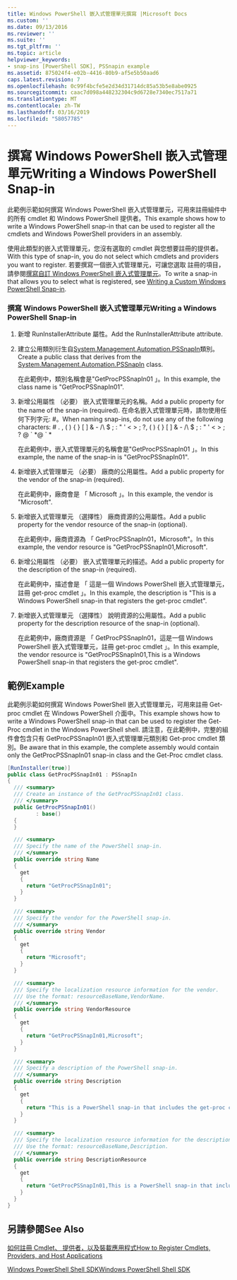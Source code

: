 ```yaml
---
title: Windows PowerShell 嵌入式管理單元撰寫 |Microsoft Docs
ms.custom: ''
ms.date: 09/13/2016
ms.reviewer: ''
ms.suite: ''
ms.tgt_pltfrm: ''
ms.topic: article
helpviewer_keywords:
- snap-ins [PowerShell SDK], PSSnapin example
ms.assetid: 875024f4-e02b-4416-80b9-af5e5b50aad6
caps.latest.revision: 7
ms.openlocfilehash: 0c99f4bcfe5e2d34d31714dc85a53b5e8abe0925
ms.sourcegitcommit: caac7d098a448232304c9d6728e7340ec7517a71
ms.translationtype: MT
ms.contentlocale: zh-TW
ms.lasthandoff: 03/16/2019
ms.locfileid: "58057785"
---
```

# <a name="writing-a-windows-powershell-snap-in"></a><span data-ttu-id="9ccf3-102">撰寫 Windows PowerShell 嵌入式管理單元</span><span class="sxs-lookup"><span data-stu-id="9ccf3-102">Writing a Windows PowerShell Snap-in</span></span>

<span data-ttu-id="9ccf3-103">此範例示範如何撰寫 Windows PowerShell 嵌入式管理單元，可用來註冊組件中的所有 cmdlet 和 Windows PowerShell 提供者。</span><span class="sxs-lookup"><span data-stu-id="9ccf3-103">This example shows how to write a Windows PowerShell snap-in that can be used to register all the cmdlets and Windows PowerShell providers in an assembly.</span></span>

<span data-ttu-id="9ccf3-104">使用此類型的嵌入式管理單元，您沒有選取的 cmdlet 與您想要註冊的提供者。</span><span class="sxs-lookup"><span data-stu-id="9ccf3-104">With this type of snap-in, you do not select which cmdlets and providers you want to register.</span></span> <span data-ttu-id="9ccf3-105">若要撰寫一個嵌入式管理單元，可讓您選取 註冊的項目，請參閱[撰寫自訂 Windows PowerShell 嵌入式管理單元](./writing-a-custom-windows-powershell-snap-in.md)。</span><span class="sxs-lookup"><span data-stu-id="9ccf3-105">To write a snap-in that allows you to select what is registered, see [Writing a Custom Windows PowerShell Snap-in](./writing-a-custom-windows-powershell-snap-in.md).</span></span>

### <a name="writing-a-windows-powershell-snap-in"></a><span data-ttu-id="9ccf3-106">撰寫 Windows PowerShell 嵌入式管理單元</span><span class="sxs-lookup"><span data-stu-id="9ccf3-106">Writing a Windows PowerShell Snap-in</span></span>

1. <span data-ttu-id="9ccf3-107">新增 RunInstallerAttribute 屬性。</span><span class="sxs-lookup"><span data-stu-id="9ccf3-107">Add the RunInstallerAttribute attribute.</span></span>

2. <span data-ttu-id="9ccf3-108">建立公用類別衍生自[System.Management.Automation.PSSnapIn](/dotnet/api/System.Management.Automation.PSSnapIn)類別。</span><span class="sxs-lookup"><span data-stu-id="9ccf3-108">Create a public class that derives from the [System.Management.Automation.PSSnapIn](/dotnet/api/System.Management.Automation.PSSnapIn) class.</span></span>

    <span data-ttu-id="9ccf3-109">在此範例中，類別名稱會是"GetProcPSSnapIn01 」。</span><span class="sxs-lookup"><span data-stu-id="9ccf3-109">In this example, the class name is "GetProcPSSnapIn01".</span></span>

3. <span data-ttu-id="9ccf3-110">新增公用屬性 （必要） 嵌入式管理單元的名稱。</span><span class="sxs-lookup"><span data-stu-id="9ccf3-110">Add a public property for the name of the snap-in (required).</span></span> <span data-ttu-id="9ccf3-111">在命名嵌入式管理單元時，請勿使用任何下列字元: #。</span><span class="sxs-lookup"><span data-stu-id="9ccf3-111">When naming snap-ins, do not use any of the following characters: # .</span></span> <span data-ttu-id="9ccf3-112">, ( ) { } [ ] & - /\ $ ; : " ' \< > ; ?</span><span class="sxs-lookup"><span data-stu-id="9ccf3-112">, ( ) { } [ ] & - /\ $ ; : " ' \< > ; ?</span></span> <span data-ttu-id="9ccf3-113">@ \` \*</span><span class="sxs-lookup"><span data-stu-id="9ccf3-113">@ \` \*</span></span>

    <span data-ttu-id="9ccf3-114">在此範例中，嵌入式管理單元的名稱會是"GetProcPSSnapIn01 」。</span><span class="sxs-lookup"><span data-stu-id="9ccf3-114">In this example, the name of the snap-in is "GetProcPSSnapIn01".</span></span>

4. <span data-ttu-id="9ccf3-115">新增嵌入式管理單元 （必要） 廠商的公用屬性。</span><span class="sxs-lookup"><span data-stu-id="9ccf3-115">Add a public property for the vendor of the snap-in (required).</span></span>

    <span data-ttu-id="9ccf3-116">在此範例中，廠商會是 「 Microsoft 」。</span><span class="sxs-lookup"><span data-stu-id="9ccf3-116">In this example, the vendor is "Microsoft".</span></span>

5. <span data-ttu-id="9ccf3-117">新增嵌入式管理單元 （選擇性） 廠商資源的公用屬性。</span><span class="sxs-lookup"><span data-stu-id="9ccf3-117">Add a public property for the vendor resource of the snap-in (optional).</span></span>

    <span data-ttu-id="9ccf3-118">在此範例中，廠商資源為 「 GetProcPSSnapIn01，Microsoft"。</span><span class="sxs-lookup"><span data-stu-id="9ccf3-118">In this example, the vendor resource is "GetProcPSSnapIn01,Microsoft".</span></span>

6. <span data-ttu-id="9ccf3-119">新增公用屬性 （必要） 嵌入式管理單元的描述。</span><span class="sxs-lookup"><span data-stu-id="9ccf3-119">Add a public property for the description of the snap-in (required).</span></span>

    <span data-ttu-id="9ccf3-120">在此範例中，描述會是 「 這是一個 Windows PowerShell 嵌入式管理單元，註冊 get-proc cmdlet 」。</span><span class="sxs-lookup"><span data-stu-id="9ccf3-120">In this example, the description is "This is a Windows PowerShell snap-in that registers the get-proc cmdlet".</span></span>

7. <span data-ttu-id="9ccf3-121">新增嵌入式管理單元 （選擇性） 說明資源的公用屬性。</span><span class="sxs-lookup"><span data-stu-id="9ccf3-121">Add a public property for the description resource of the snap-in (optional).</span></span>

    <span data-ttu-id="9ccf3-122">在此範例中，廠商資源是 「 GetProcPSSnapIn01，這是一個 Windows PowerShell 嵌入式管理單元，註冊 get-proc cmdlet 」。</span><span class="sxs-lookup"><span data-stu-id="9ccf3-122">In this example, the vendor resource is "GetProcPSSnapIn01,This is a Windows PowerShell snap-in that registers the get-proc cmdlet".</span></span>

## <a name="example"></a><span data-ttu-id="9ccf3-123">範例</span><span class="sxs-lookup"><span data-stu-id="9ccf3-123">Example</span></span>

<span data-ttu-id="9ccf3-124">此範例示範如何撰寫 Windows PowerShell 嵌入式管理單元，可用來註冊 Get-proc cmdlet 在 Windows PowerShell 介面中。</span><span class="sxs-lookup"><span data-stu-id="9ccf3-124">This example shows how to write a Windows PowerShell snap-in that can be used to register the Get-Proc cmdlet in the Windows PowerShell shell.</span></span> <span data-ttu-id="9ccf3-125">請注意，在此範例中，完整的組件會包含只有 GetProcPSSnapIn01 嵌入式管理單元類別和 Get-proc cmdlet 類別。</span><span class="sxs-lookup"><span data-stu-id="9ccf3-125">Be aware that in this example, the complete assembly would contain only the GetProcPSSnapIn01 snap-in class and the Get-Proc cmdlet class.</span></span>

```csharp
[RunInstaller(true)]
public class GetProcPSSnapIn01 : PSSnapIn
{
  /// <summary>
  /// Create an instance of the GetProcPSSnapIn01 class.
  /// </summary>
  public GetProcPSSnapIn01()
         : base()
  {
  }

  /// <summary>
  /// Specify the name of the PowerShell snap-in.
  /// </summary>
  public override string Name
  {
    get
    {
      return "GetProcPSSnapIn01";
    }
  }

  /// <summary>
  /// Specify the vendor for the PowerShell snap-in.
  /// </summary>
  public override string Vendor
  {
    get
    {
      return "Microsoft";
    }
  }

  /// <summary>
  /// Specify the localization resource information for the vendor.
  /// Use the format: resourceBaseName,VendorName.
  /// </summary>
  public override string VendorResource
  {
    get
    {
      return "GetProcPSSnapIn01,Microsoft";
    }
  }

  /// <summary>
  /// Specify a description of the PowerShell snap-in.
  /// </summary>
  public override string Description
  {
    get
    {
      return "This is a PowerShell snap-in that includes the get-proc cmdlet.";
    }
  }

  /// <summary>
  /// Specify the localization resource information for the description.
  /// Use the format: resourceBaseName,Description.
  /// </summary>
  public override string DescriptionResource
  {
    get
    {
      return "GetProcPSSnapIn01,This is a PowerShell snap-in that includes the get-proc cmdlet.";
    }
  }
}
```

## <a name="see-also"></a><span data-ttu-id="9ccf3-126">另請參閱</span><span class="sxs-lookup"><span data-stu-id="9ccf3-126">See Also</span></span>

[<span data-ttu-id="9ccf3-127">如何註冊 Cmdlet、 提供者，以及裝載應用程式</span><span class="sxs-lookup"><span data-stu-id="9ccf3-127">How to Register Cmdlets, Providers, and Host Applications</span></span>](http://msdn.microsoft.com/en-us/a41e9054-29c8-40ab-bf2b-8ce4e7ec1c8c)

[<span data-ttu-id="9ccf3-128">Windows PowerShell Shell SDK</span><span class="sxs-lookup"><span data-stu-id="9ccf3-128">Windows PowerShell Shell SDK</span></span>](../windows-powershell-reference.md)
